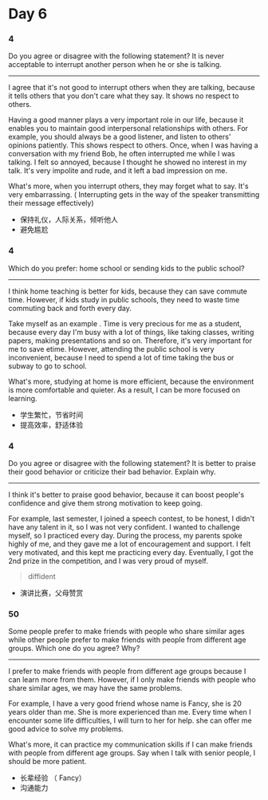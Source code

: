 # Day 6

### 4

Do you agree or disagree with the following statement? It is never acceptable to interrupt another person when he or she is talking.

---

I agree that it's not good to interrupt others when they are talking, because it tells others that you don't care what they say. It shows no respect to others.

Having a good manner plays a very important role in our life, because it enables you to maintain good interpersonal relationships with others. For example, you should always be a good listener, and listen to others' opinions patiently. This shows respect to others. Once, when I was having a conversation with my friend Bob, he often interrupted me while I was talking. I felt so annoyed, because I thought he showed no interest in my talk. It's very impolite and rude, and it left a bad impression on me.

What's more, when you interrupt others, they may forget what to say. It's very embarrassing. ( Interrupting gets in the way of the speaker transmitting their message effectively)

- 保持礼仪，人际关系，倾听他人
- 避免尴尬

### 4

Which do you prefer: home school or sending kids to the public school?

---

I think home teaching is better for kids, because they can save commute time. However, if kids study in public schools, they need to waste time commuting back and forth every day.

Take myself as an example . Time is very precious for me as a student, because every day I'm busy with a lot of things, like taking classes, writing papers, making presentations and so on. Therefore, it's very important for me to save etime. However, attending the public school is very inconvenient, because I need to spend a lot of time taking the bus or subway to go to school.

What's more, studying at home is more efficient, because the environment is more comfortable and quieter. As a result, I can be more focused on learning.

- 学生繁忙，节省时间
- 提高效率，舒适体验

### 4

Do you agree or disagree with the following statement? It is better to praise their good behavior or criticize their bad behavior. Explain why.

---

I think it's better to praise good behavior, because it can boost people's confidence and give them strong motivation to keep going.

For example, last semester, I joined a speech contest, to be honest, I didn't have any talent in it, so I was not very confident. I wanted to challenge myself, so I practiced every day. During the process, my parents spoke highly of me, and they gave me a lot of encouragement and support. I felt very motivated, and this kept me practicing every day. Eventually, I got the 2nd prize in the competition, and I was very proud of myself.

> diffident

- 演讲比赛，父母赞赏

### 50

Some people prefer to make friends with people who share similar ages while other people prefer to make friends with people from different age groups. Which one do you agree? Why?

---

I prefer to make friends with people from different age groups because I can learn more from them. However, if I only make friends with people who share similar ages, we may have the same problems.

For example, I have a very good friend whose name is Fancy, she is 20 years older than me. She is more experienced than me. Every time when I encounter some life difficulties, I will turn to her for help. she can offer me good advice to solve my problems.

What's more, it can practice my communication skills if I can make friends with people from different age groups. Say when I talk with senior people, I should be more patient.

- 长辈经验
  （ Fancy）
- 沟通能力
